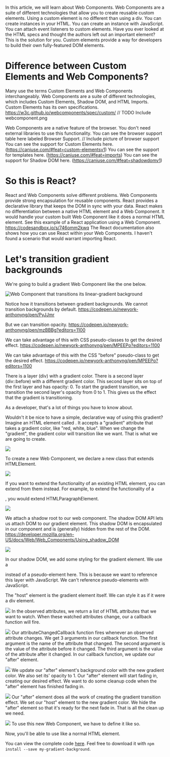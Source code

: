In this article, we will learn about Web Components. Web Components are a suite of different technologies that allow you to create reusable custom elements. Using a custom element is no different than using a div. You can create instances in your HTML. You can create an instance with JavaScript. You can attach event listeners to custom elements.
Have you ever looked at the HTML specs and thought the authors left out an important element? This is the solution for you. Custom elements provide a way for developers to build their own fully-featured DOM elements.

# Difference between Custom Elements and Web Components?
Many use the terms Custom Elements and Web Components interchangeably. Web Components are a suite of different technologies, which includes Custom Elements, Shadow DOM, and HTML Imports. Custom Elements has its own specifications. https://w3c.github.io/webcomponents/spec/custom/
// TODO Include webcomponent.png

Web Components are a native feature of the browser. You don't need external libraries to use this functionality. You can see the browser support table here labeled Browser Support.
// Include picture of browser support
You can see the support for Custom Elements here. (https://caniuse.com/#feat=custom-elementsv1)
You can see the support for templates here. (https://caniuse.com/#feat=imports)
You can see the support for Shadow DOM here. (https://caniuse.com/#feat=shadowdomv1)

# So this is React?
React and Web Components solve different problems. Web Components provide strong encapsulation for reusable components. React provides a declarative library that keeps the DOM in sync with your data.
React makes no differentiation between a native HTML element and a Web Component. It would handle your custom built Web Component like it does a normal HTML element.
See this example of a React application using a Web Component. https://codesandbox.io/s/746omm2kwq
The React documentation also shows how you can use React within your Web Components. I haven't found a scenario that would warrant importing React.

# Let's transition gradient backgrounds
We're going to build a gradient Web Component like the one below.

![Web Component that transitions its linear-gradient background](./gradient-background-demo.gif)

Notice how it transitions between gradient backgrounds. We cannot transition backgrounds by default. https://codepen.io/newyork-anthonyng/pen/PyJJmr

But we can transition opacity. 
https://codepen.io/newyork-anthonyng/pen/mzBBBg?editors=1100

We can take advantage of this with CSS pseudo-classes to get the desired effect.
https://codepen.io/newyork-anthonyng/pen/MPEEPo?editors=1100

We can take advantage of this with the CSS "before" pseudo-class to get the desired effect.
https://codepen.io/newyork-anthonyng/pen/MPEEPo?editors=1100

There is a layer (div) with a gradient color. There is a second layer (div::before) with a different gradient color. This second layer sits on top of the first layer and has opacity: 0. To start the gradient transition, we transition the second layer's opacity from 0 to 1. This gives us the effect that the gradient is transitioning.

As a developer, that's a lot of things you have to know about. 

Wouldn't it be nice to have a simple, declarative way of using this gradient? Imagine an HTML element called <my-gradient-background>. It accepts a "gradient" attribute that takes a gradient color, like "red, white, blue". When we change the "gradient", the gradient color will transition like we want. That is what we are going to create.

![](./codesnippet1.png)

To create a new Web Component, we declare a new class that extends HTMLElement. 


![](./codesnippet2.png)

If you want to extend the functionality of an existing HTML element, you can extend from them instead. For example, to extend the functionality of a <p>, you would extend HTMLParagraphElement.

![](./codesnippet3.png)

We attach a shadow root to our web component. The shadow DOM API lets us attach DOM to our gradient element. This shadow DOM is encapsulated in our component and is (generally) hidden from the rest of the DOM. https://developer.mozilla.org/en-US/docs/Web/Web_Components/Using_shadow_DOM

![](./codesnippet4.png)

In our shadow DOM, we add some styling for the gradient element. We use a <div class="after" /> instead of a pseudo-element here. This is because we want to reference this layer with JavaScript. We can't reference pseudo-elements with JavaScript.

The "host" element is the gradient element itself. We can style it as if it were a div element.

![](./codesnippet5.png)
In the observed attributes, we return a list of HTML attributes that we want to watch. When these watched attributes change, our a callback function will fire.

![](./codesnippet6.png)
Our attributeChangedCallback function fires whenever an observed attribute changes. We get 3 arguments in our callback function. The first argument is the name of the attribute that changed. The second argument is the value of the attribute before it changed. The third argument is the value of the attribute after it changed.
In our callback function, we update our "after" element.

![](./codesnippet7.png)
We update our "after" element's background color with the new gradient color. We also set its' opacity to 1. Our "after" element will start fading in, creating our desired effect. We want to do some cleanup code when the "after" element has finished fading in.

![](./codesnippet8.png)
Our "after" element does all the work of creating the gradient transition effect. We set our "host" element to the new gradient color. We hide the "after" element so that it's ready for the next fade in. That is all the clean up we need.

![](./codesnippet8.png)
To use this new Web Component, we have to define it like so.

Now, you'll be able to use <my-gradient-background> like a normal HTML element.

You can view the complete code [here](https://github.com/newyork-anthonyng/my-gradient-background/blob/master/index.js).
Feel free to download it with `npm install --save my-gradient-background`.